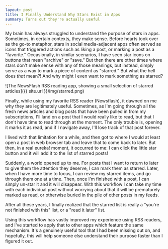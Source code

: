 ```yaml
---
layout: post
title: I Finally Understand Why Stars Exist in Apps
summary: Turns out they're actually useful
---
```


My brain has always struggled to understand the purpose of stars in apps. Sometimes, in certain contexts, they make sense. Before hearts took over as the go-to metaphor, stars in social media-adjacent apps often served as icons that triggered actions such as liking a post, or marking a post as a "favorite." Occasionally, in similar scenarios, I have seen star icons on buttons that mean "archive" or "save." But then there are other times where stars don't make sense with any of those meanings, but instead, simply serve as a way to mark a piece of content as "starred." But what the hell does _that_ mean?! And why might I even want to mark something as starred?

![The NewsFlash RSS reading app, showing a small selection of starred articles]({{ site.url }}/img/starred.png)

Finally, while using my favorite RSS reader (Newsflash), it dawned on me why they are legitimately useful. Sometimes, as I'm going through all the fresh news articles and blog posts that have been pulled in from my subscriptions, I'll land on a post that I would really like to read, but that I don't have time to read through at the moment. The only trouble is, opening it marks it as read, and if I navigate away, I'll lose track of that post forever.

I lived with that limitation for a while, and then got to where I would at least open a post in web browser tab and leave that to come back to later. But then, in a real eureka! moment, it occurred to me: I can click the little star button and it will add it to the list of starred posts!

Suddenly, a world opened up to me. For posts that I want to return to later to give them the attention they deserve, I can mark them as starred. Later, when I have more time to focus, I can review my starred items, and go through them one at a time. Then, once I'm finished with a post, I can simply un-star it and it will disappear. With this workflow I can take my time with each individual post without worrying about that it will be prematurely marked as read, or otherwise buried in the pile of other posts in my feeds.

After all these years, I finally realized that the starred list is really a "you're not finished with this" list, or a "read it later" list.

Using this workflow has vastly improved my experience using RSS readers, and I've started to apply that to other apps which feature the same mechanism. It's a genuinely useful tool that I had been missing out on, and hopefully, this will help someone else understand their purpose faster than I figured it out.
